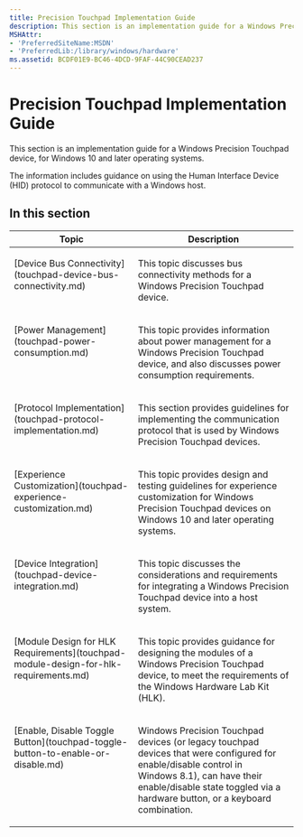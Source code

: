 ```yaml
---
title: Precision Touchpad Implementation Guide
description: This section is an implementation guide for a Windows Precision Touchpad device, for Windows 10 and later operating systems.
MSHAttr:
- 'PreferredSiteName:MSDN'
- 'PreferredLib:/library/windows/hardware'
ms.assetid: BCDF01E9-BC46-4DCD-9FAF-44C90CEAD237
---
```


# Precision Touchpad Implementation Guide


This section is an implementation guide for a Windows Precision Touchpad device, for Windows 10 and later operating systems.

The information includes guidance on using the Human Interface Device (HID) protocol to communicate with a Windows host.

## In this section


<table>
<thead valign="bottom">
<tr class="header">
<th>Topic</th>
<th>Description</th>
</tr>
</thead>
<tbody valign="top">
<tr class="odd">
<td><p>[Device Bus Connectivity](touchpad-device-bus-connectivity.md)</p></td>
<td><p>This topic discusses bus connectivity methods for a Windows Precision Touchpad device.</p></td>
</tr>
<tr class="even">
<td><p>[Power Management](touchpad-power-consumption.md)</p></td>
<td><p>This topic provides information about power management for a Windows Precision Touchpad device, and also discusses power consumption requirements.</p></td>
</tr>
<tr class="odd">
<td><p>[Protocol Implementation](touchpad-protocol-implementation.md)</p></td>
<td><p>This section provides guidelines for implementing the communication protocol that is used by Windows Precision Touchpad devices.</p></td>
</tr>
<tr class="even">
<td><p>[Experience Customization](touchpad-experience-customization.md)</p></td>
<td><p>This topic provides design and testing guidelines for experience customization for Windows Precision Touchpad devices on Windows 10 and later operating systems.</p></td>
</tr>
<tr class="odd">
<td><p>[Device Integration](touchpad-device-integration.md)</p></td>
<td><p>This topic discusses the considerations and requirements for integrating a Windows Precision Touchpad device into a host system.</p></td>
</tr>
<tr class="even">
<td><p>[Module Design for HLK Requirements](touchpad-module-design-for-hlk-requirements.md)</p></td>
<td><p>This topic provides guidance for designing the modules of a Windows Precision Touchpad device, to meet the requirements of the Windows Hardware Lab Kit (HLK).</p></td>
</tr>
<tr class="odd">
<td><p>[Enable, Disable Toggle Button](touchpad-toggle-button-to-enable-or-disable.md)</p></td>
<td><p>Windows Precision Touchpad devices (or legacy touchpad devices that were configured for enable/disable control in Windows 8.1), can have their enable/disable state toggled via a hardware button, or a keyboard combination.</p></td>
</tr>
</tbody>
</table>
